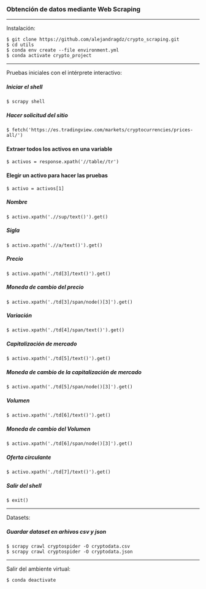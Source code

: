 ### Obtención de datos mediante Web Scraping

***
Instalación: 
```
$ git clone https://github.com/alejandragdz/crypto_scraping.git
$ cd utils
$ conda env create --file environment.yml
$ conda activate crypto_project
```
***
Pruebas iniciales con el intérprete interactivo: 

##### Iniciar el shell
```
$ scrapy shell
```

##### Hacer solicitud del sitio
```
$ fetch('https://es.tradingview.com/markets/cryptocurrencies/prices-all/')
```

#### Extraer todos los activos en una variable
```
$ activos = response.xpath('//table//tr')
```

#### Elegir un activo para hacer las pruebas
```
$ activo = activos[1]
```

##### Nombre
```
$ activo.xpath('.//sup/text()').get()
```
##### Sigla
```
$ activo.xpath('.//a/text()').get()
```
##### Precio
```
$ activo.xpath('./td[3]/text()').get()
```
##### Moneda de cambio del precio
```
$ activo.xpath('./td[3]/span/node()[3]').get()
```
##### Variación
```
$ activo.xpath('./td[4]/span/text()').get()
```
##### Capitalización de mercado
```
$ activo.xpath('./td[5]/text()').get()
```
##### Moneda de cambio de la capitalización de mercado
```
$ activo.xpath('./td[5]/span/node()[3]').get()
```
##### Volumen
```
$ activo.xpath('./td[6]/text()').get()
```
##### Moneda de cambio del Volumen
```
$ activo.xpath('./td[6]/span/node()[3]').get()
```
##### Oferta circulante
```
$ activo.xpath('./td[7]/text()').get()
```
##### Salir del shell
```
$ exit()
```

***
Datasets: 

##### Guardar dataset en arhivos csv y json
```
$ scrapy crawl cryptospider -O cryptodata.csv
$ scrapy crawl cryptospider -O cryptodata.json
```

***
Salir del ambiente virtual: 
```
$ conda deactivate
```
